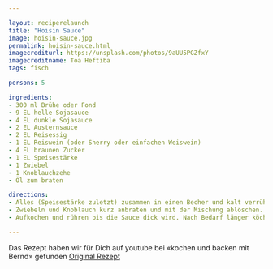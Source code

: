 ```yaml
---

layout: reciperelaunch
title: "Hoisin Sauce"
image: hoisin-sauce.jpg
permalink: hoisin-sauce.html
imagecrediturl: https://unsplash.com/photos/9aUU5PGZfxY
imagecreditname: Toa Heftiba
tags: fisch

persons: 5

ingredients:
- 300 ml Brühe oder Fond
- 9 EL helle Sojasauce
- 4 EL dunkle Sojasauce
- 2 EL Austernsauce
- 2 EL Reisessig
- 1 EL Reiswein (oder Sherry oder einfachen Weiswein)
- 4 EL braunen Zucker
- 1 EL Speisestärke
- 1 Zwiebel
- 1 Knoblauchzehe
- Öl zum braten

directions:
- Alles (Speisestärke zuletzt) zusammen in einen Becher und kalt verrühren.
- Zwiebeln und Knoblauch kurz anbraten und mit der Mischung ablöschen.
- Aufkochen und rühren bis die Sauce dick wird. Nach Bedarf länger köcheln lassen für eine klebrigere Sauce.

---
```


Das Rezept haben wir für Dich auf youtube bei «kochen und backen mit Bernd» gefunden [Original Rezept](https://www.youtube.com/watch?v=UVh3q2CPEuA)